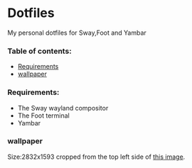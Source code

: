 # Dotfiles
My personal dotfiles for Sway,Foot and Yambar

### Table of contents:
  - [Requirements](#Requirements)
  - [wallpaper](#wallpaper)

### Requirements:
  - The Sway wayland compositor
  - The Foot terminal
  - Yambar
### wallpaper 
Size:2832x1593
cropped from the top left side of [this image](https://unsplash.com/photos/uklSGxYlp64).
